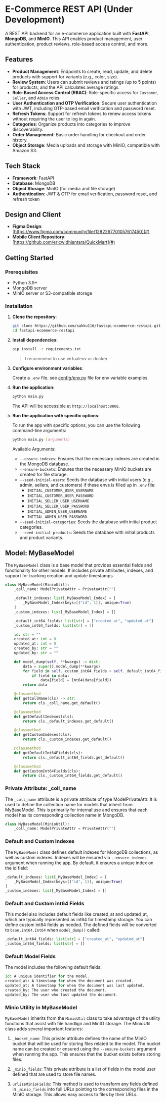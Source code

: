 # E-Commerce REST API (Under Development)

A REST API backend for an e-commerce application built with **FastAPI**, **MongoDB**, and **MinIO**. This API enables product management, user authentication, product reviews, role-based access control, and more.

## Features

- **Product Management**: Endpoints to create, read, update, and delete products with support for variants (e.g., color, size).
- **Review System**: Users can submit reviews and ratings (up to 5 points) for products, and the API calculates average ratings.
- **Role-Based Access Control (RBAC)**: Role-specific access for `Customer`, `Seller`, and `Admin` roles.
- **User Authentication and OTP Verification**: Secure user authentication with JWT, including OTP-based email verification and password reset.
- **Refresh Tokens**: Support for refresh tokens to renew access tokens without requiring the user to log in again.
- **Categories**: Organize products into categories to improve discoverability.
- **Order Management**: Basic order handling for checkout and order history.
- **Object Storage**: Media uploads and storage with MinIO, compatible with Amazon S3.

## Tech Stack

- **Framework**: FastAPI
- **Database**: MongoDB
- **Object Storage**: MinIO (for media and file storage)
- **Authentication**: JWT & OTP for email verification, password reset, and refresh token

## Design and Client

- **Figma Design**: [https://www.figma.com/community/file/1282297701057617450](#)
- **Mobile Client Repository**: [https://github.com/ericwidhiantara/QuickMart](#)

## Getting Started

### Prerequisites

- Python 3.9+
- MongoDB server
- MinIO server or S3-compatible storage

### Installation

1. **Clone the repository**:

    ```bash
    git clone https://github.com/sakku116/fastapi-ecommerce-restapi.git
    cd fastapi-ecommerce-restapi
    ```

2. **Install dependencies**:

    ```bash
    pip install -r requirements.txt
    ```

    >I recommend to use virtualenv or docker.

3. **Configure environment variables**:

    Create a `.env` file. see [config/env.py](./config/env.py) file for env variable examples.

4. **Run the application**:

    ```bash
    python main.py
    ```

    The API will be accessible at `http://localhost:8000`.

5. **Run the application with specific options**:

    To run the app with specific options, you can use the following command-line arguments:

    ```bash
    python main.py [arguments]
    ```

    Available Arguments:
    - `--ensure-indexes`: Ensures that the necessary indexes are created in the MongoDB database.
    - `--ensure-buckets`: Ensures that the necessary MinIO buckets are created for file storage.
    - `--seed-initial-users`: Seeds the database with initial users (e.g., admin, sellers, and customers) if these envs is filled up in `.env` file:
        - `INITIAL_CUSTOMER_USER_USERNAME`
        - `INITIAL_CUSTOMER_USER_PASSWORD`
        - `INITIAL_SELLER_USER_USERNAME`
        - `INITIAL_SELLER_USER_PASSWORD`
        - `INITIAL_ADMIN_USER_USERNAME`
        - `INITIAL_ADMIN_USER_PASSWORD`
    - `--seed-initial-categories`: Seeds the database with initial product categories.
    - `--seed-initial-products`: Seeds the database with initial products and product variants.

## **Model**: MyBaseModel
The `MyBaseModel` class is a base model that provides essential fields and functionality for other models. It includes private attributes, indexes, and support for tracking creation and update timestamps.

```python
class MyBaseModel(MinioUtil):
    _coll_name: ModelPrivateAttr = PrivateAttr("")

    _default_indexes: list[_MyBaseModel_Index] = [
        _MyBaseModel_Index(keys=[("id", 1)], unique=True)
    ]
    _custom_indexes: list[_MyBaseModel_Index] = []

    _default_int64_fields: list[str] = ["created_at", "updated_at"]
    _custom_int64_fields: list[str] = []

    id: str = ""
    created_at: int = 0
    updated_at: int = 0
    created_by: str = ""
    updated_by: str = ""

    def model_dump(self, **kwargs) -> dict:
        data = super().model_dump(**kwargs)
        for field in self._custom_int64_fields + self._default_int64_fields:
            if field in data:
                data[field] = Int64(data[field])
        return data

    @classmethod
    def getCollName(cls) -> str:
        return cls._coll_name.get_default()

    @classmethod
    def getDefaultIndexes(cls):
        return cls._default_indexes.get_default()

    @classmethod
    def getCustomIndexes(cls):
        return cls._custom_indexes.get_default()

    @classmethod
    def getDefaultInt64Fields(cls):
        return cls._default_int64_fields.get_default()

    @classmethod
    def getCustomInt64Fields(cls):
        return cls._custom_int64_fields.get_default()
```

### Private Attribute: _coll_name
The `_coll_name` attribute is a private attribute of type ModelPrivateAttr. It is used to define the collection name for models that inherit from MyBaseModel. This is primarily for internal use and ensures that each model has its corresponding collection name in MongoDB.

```python
class MyBaseModel(MinioUtil):
    _coll_name: ModelPrivateAttr = PrivateAttr("")
```

### Default and Custom Indexes
The `MyBaseModel` class defines default indexes for MongoDB collections, as well as custom indexes. Indexes will be ensured via `--ensure-indexes` argument when running the app. By default, it ensures a unique index on the id field:

```python
_default_indexes: list[_MyBaseModel_Index] = [
    _MyBaseModel_Index(keys=[("id", 1)], unique=True)
]
_custom_indexes: list[_MyBaseModel_Index] = []
```

### Default and Custom int64 Fields
This model also includes default fields like created_at and updated_at, which are typically represented as int64 for timestamp storage. You can define custom int64 fields as needed. The defined fields will be converted to `bson.int64.Int64` when `model_dump()` called:

```python
_default_int64_fields: list[str] = ["created_at", "updated_at"]
_custom_int64_fields: list[str] = []
```

### Default Model Fields
The model includes the following default fields:
```python
id: A unique identifier for the model.
created_at: A timestamp for when the document was created.
updated_at: A timestamp for when the document was last updated.
created_by: The user who created the document.
updated_by: The user who last updated the document.
```

### Minio Utility in MyBaseModel
`MyBaseModel` inherits from the `MinioUtil` class to take advantage of the utility functions that assist with file handlign and MinIO storage. The MinioUtil class adds several important features:

1. `_bucket_name`: This private attribute defines the name of the MinIO bucket that will be used for storing files related to the model. The bucket name can be created or ensured using the `--ensure-buckets` argument when running the app. This ensures that the bucket exists before storing files.

2. `_minio_fields`: This private attribute is a list of fields in the model user defined that are used to store file names.


3. `urlizeMinioFields`: This method is used to transform any fields defined in `_minio_fields` into full URLs pointing to the corresponding files in the MinIO storage. This allows easy access to files by their URLs.